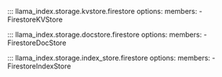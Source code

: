 ::: llama_index.storage.kvstore.firestore
    options:
      members:
        - FirestoreKVStore

::: llama_index.storage.docstore.firestore
    options:
      members:
        - FirestoreDocStore

::: llama_index.storage.index_store.firestore
    options:
      members:
        - FirestoreIndexStore
